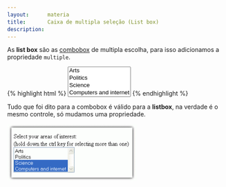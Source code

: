 ```yaml
---
layout:      materia
title:       Caixa de multipla seleção (List box)
description: 
---
```


As __list box__ são as [combobox](../combobox/) de multipla escolha, para isso adicionamos a propriedade
`multiple`.

{% highlight html %}
<select multiple>
    <option>Arts</option>
    <option>Politics</option>
    <option>Science</option>
    <option>Computers and internet</option>
</select>
{% endhighlight %}

Tudo que foi dito para a combobox é válido para a __listbox__, na verdade é o mesmo controle,
só mudamos uma propriedade. 

![Ilustração de um campo list box ](select-multiple-list.png "Ilustração de um campo listobox")
